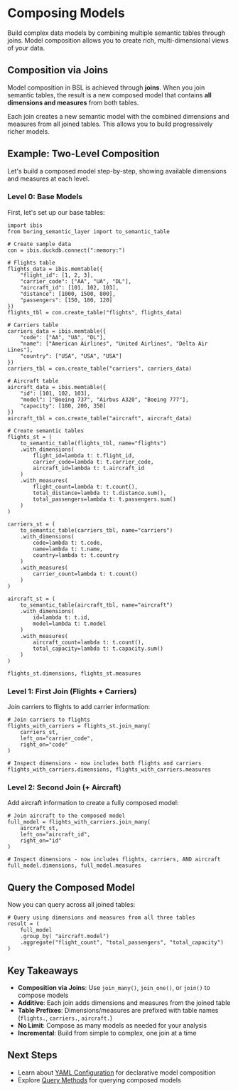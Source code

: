 # Composing Models

Build complex data models by combining multiple semantic tables through joins. Model composition allows you to create rich, multi-dimensional views of your data.

## Composition via Joins

Model composition in BSL is achieved through **joins**. When you join semantic tables, the result is a new composed model that contains **all dimensions and measures** from both tables.

<note type="info">
Each join creates a new semantic model with the combined dimensions and measures from all joined tables. This allows you to build progressively richer models.
</note>

## Example: Two-Level Composition

Let's build a composed model step-by-step, showing available dimensions and measures at each level.

### Level 0: Base Models

First, let's set up our base tables:

```setup_ibis_tables
import ibis
from boring_semantic_layer import to_semantic_table

# Create sample data
con = ibis.duckdb.connect(":memory:")

# Flights table
flights_data = ibis.memtable({
    "flight_id": [1, 2, 3],
    "carrier_code": ["AA", "UA", "DL"],
    "aircraft_id": [101, 102, 103],
    "distance": [1000, 1500, 800],
    "passengers": [150, 180, 120]
})
flights_tbl = con.create_table("flights", flights_data)

# Carriers table
carriers_data = ibis.memtable({
    "code": ["AA", "UA", "DL"],
    "name": ["American Airlines", "United Airlines", "Delta Air Lines"],
    "country": ["USA", "USA", "USA"]
})
carriers_tbl = con.create_table("carriers", carriers_data)

# Aircraft table
aircraft_data = ibis.memtable({
    "id": [101, 102, 103],
    "model": ["Boeing 737", "Airbus A320", "Boeing 777"],
    "capacity": [180, 200, 350]
})
aircraft_tbl = con.create_table("aircraft", aircraft_data)
```

<collapsedcodeblock code-block="setup_ibis_tables" title="Define Ibis Tables"></collapsedcodeblock>

```setup_semantic_models
# Create semantic tables
flights_st = (
    to_semantic_table(flights_tbl, name="flights")
    .with_dimensions(
        flight_id=lambda t: t.flight_id,
        carrier_code=lambda t: t.carrier_code,
        aircraft_id=lambda t: t.aircraft_id
    )
    .with_measures(
        flight_count=lambda t: t.count(),
        total_distance=lambda t: t.distance.sum(),
        total_passengers=lambda t: t.passengers.sum()
    )
)

carriers_st = (
    to_semantic_table(carriers_tbl, name="carriers")
    .with_dimensions(
        code=lambda t: t.code,
        name=lambda t: t.name,
        country=lambda t: t.country
    )
    .with_measures(
        carrier_count=lambda t: t.count()
    )
)

aircraft_st = (
    to_semantic_table(aircraft_tbl, name="aircraft")
    .with_dimensions(
        id=lambda t: t.id,
        model=lambda t: t.model
    )
    .with_measures(
        aircraft_count=lambda t: t.count(),
        total_capacity=lambda t: t.capacity.sum()
    )
)
```

<collapsedcodeblock code-block="setup_semantic_models" title="Define Semantic Models"></collapsedcodeblock>

```level0_dimensions
flights_st.dimensions, flights_st.measures
```

<regularoutput code-block="level0_dimensions"></regularoutput>

### Level 1: First Join (Flights + Carriers)

Join carriers to flights to add carrier information:

```level1_join
# Join carriers to flights
flights_with_carriers = flights_st.join_many(
    carriers_st,
    left_on="carrier_code",
    right_on="code"
)

# Inspect dimensions - now includes both flights and carriers
flights_with_carriers.dimensions, flights_with_carriers.measures
```
<regularoutput code-block="level1_join"></regularoutput>

### Level 2: Second Join (+ Aircraft)

Add aircraft information to create a fully composed model:

```level2_join
# Join aircraft to the composed model
full_model = flights_with_carriers.join_many(
    aircraft_st,
    left_on="aircraft_id",
    right_on="id"
)

# Inspect dimensions - now includes flights, carriers, AND aircraft
full_model.dimensions, full_model.measures
```
<regularoutput code-block="level2_join"></regularoutput>

## Query the Composed Model

Now you can query across all joined tables:

```composed_query
# Query using dimensions and measures from all three tables
result = (
    full_model
    .group_by( "aircraft.model")
    .aggregate("flight_count", "total_passengers", "total_capacity")
)
```

<bslquery code-block="composed_query"></bslquery>

## Key Takeaways

- **Composition via Joins**: Use `join_many()`, `join_one()`, or `join()` to compose models
- **Additive**: Each join adds dimensions and measures from the joined table
- **Table Prefixes**: Dimensions/measures are prefixed with table names (`flights.`, `carriers.`, `aircraft.`)
- **No Limit**: Compose as many models as needed for your analysis
- **Incremental**: Build from simple to complex, one join at a time

## Next Steps

- Learn about [YAML Configuration](/building/yaml) for declarative model composition
- Explore [Query Methods](/querying/methods) for querying composed models
